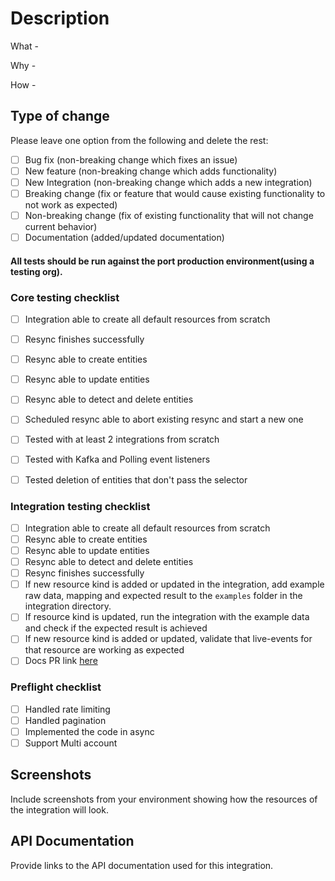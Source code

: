# Description

What -

Why -

How -

## Type of change

Please leave one option from the following and delete the rest:

- [ ] Bug fix (non-breaking change which fixes an issue)
- [ ] New feature (non-breaking change which adds functionality)
- [ ] New Integration (non-breaking change which adds a new integration)
- [ ] Breaking change (fix or feature that would cause existing functionality to not work as expected)
- [ ] Non-breaking change (fix of existing functionality that will not change current behavior)
- [ ] Documentation (added/updated documentation)

<h4> All tests should be run against the port production environment(using a testing org). </h4>

### Core testing checklist

- [ ] Integration able to create all default resources from scratch
- [ ] Resync finishes successfully
- [ ] Resync able to create entities
- [ ] Resync able to update entities
- [ ] Resync able to detect and delete entities
- [ ] Scheduled resync able to abort existing resync and start a new one
- [ ] Tested with at least 2 integrations from scratch
- [ ] Tested with Kafka and Polling event listeners
- [ ] Tested deletion of entities that don't pass the selector


### Integration testing checklist

- [ ] Integration able to create all default resources from scratch
- [ ] Resync able to create entities
- [ ] Resync able to update entities
- [ ] Resync able to detect and delete entities
- [ ] Resync finishes successfully
- [ ] If new resource kind is added or updated in the integration, add example raw data, mapping and expected result to the `examples` folder in the integration directory.
- [ ] If resource kind is updated, run the integration with the example data and check if the expected result is achieved
- [ ] If new resource kind is added or updated, validate that live-events for that resource are working as expected
- [ ] Docs PR link [here](#)

### Preflight checklist

- [ ] Handled rate limiting
- [ ] Handled pagination
- [ ] Implemented the code in async
- [ ] Support Multi account

## Screenshots

Include screenshots from your environment showing how the resources of the integration will look.

## API Documentation

Provide links to the API documentation used for this integration.
